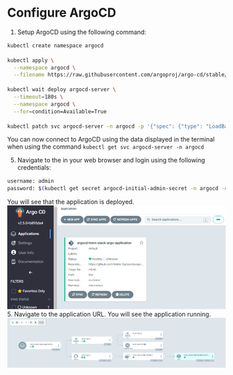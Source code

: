 # Configure ArgoCD

1. Setup ArgoCD using the following command:

```bash
kubectl create namespace argocd

kubectl apply \
  --namespace argocd \
  --filename https://raw.githubusercontent.com/argoproj/argo-cd/stable/manifests/install.yaml
  
kubectl wait deploy argocd-server \
  --timeout=180s \
  --namespace argocd \
  --for=condition=Available=True
  
kubectl patch svc argocd-server -n argocd -p '{"spec": {"type": "LoadBalancer"}}'
```

You can now connect to ArgoCD using the data displayed in the terminal when using the command ```kubectl get svc argocd-server -n argocd```

5. Navigate to the  in your web browser and login using the following credentials:
```bash
username: admin
password: $(kubectl get secret argocd-initial-admin-secret -n argocd -o jsonpath="{.data.password}" | base64 -d)
```
You will see that the application is deployed. ![ArgoCD UI](../images/argo.png)
5. Navigate to the application URL. You will see the application running. ![Application](../images/app.png)